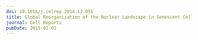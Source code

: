 ```yaml
---
doi: 10.1016/j.celrep.2014.12.055
title: Global Reorganization of the Nuclear Landscape in Senescent Cells
journal: Cell Reports
pubDate: 2015-02-01
---
```


